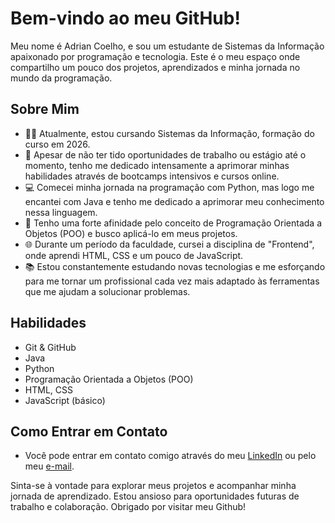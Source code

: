 # Bem-vindo ao meu GitHub!

Meu nome é Adrian Coelho, e sou um estudante de Sistemas da Informação apaixonado por programação e tecnologia. Este é o meu espaço onde compartilho um pouco dos projetos, aprendizados e minha jornada no mundo da programação.

## Sobre Mim

- 👨‍🎓 Atualmente, estou cursando Sistemas da Informação, formação do curso em 2026.
- 🚀 Apesar de não ter tido oportunidades de trabalho ou estágio até o momento, tenho me dedicado intensamente a aprimorar minhas habilidades através de bootcamps intensivos e cursos online.
- 💻 Comecei minha jornada na programação com Python, mas logo me encantei com Java e tenho me dedicado a aprimorar meu conhecimento nessa linguagem.
- 🎯 Tenho uma forte afinidade pelo conceito de Programação Orientada a Objetos (POO) e busco aplicá-lo em meus projetos.
- 🌐 Durante um período da faculdade, cursei a disciplina de "Frontend", onde aprendi HTML, CSS e um pouco de JavaScript.
- 📚 Estou constantemente estudando novas tecnologias e me esforçando para me tornar um profissional cada vez mais adaptado às ferramentas que me ajudam a solucionar problemas.

## Habilidades
- Git & GitHub
- Java
- Python
- Programação Orientada a Objetos (POO)
- HTML, CSS
- JavaScript (básico)

## Como Entrar em Contato

- Você pode entrar em contato comigo através do meu [LinkedIn](https://www.linkedin.com/in/adrian-coelho-bezerra/) ou pelo meu [e-mail](https://mail.google.com/mail/?view=cm&fs=1&to=adriancoelho2020@gmail.com).


Sinta-se à vontade para explorar meus projetos e acompanhar minha jornada de aprendizado. Estou ansioso para oportunidades futuras de trabalho e colaboração. Obrigado por visitar meu Github!

